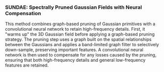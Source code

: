 ### SUNDAE: Spectrally Pruned Gaussian Fields with Neural Compensation
This method combines graph-based pruning of Gaussian primitives with a convolutional neural network to retain high-frequency details. First, it "warms up" the 3D Gaussian field before applying a graph-based pruning strategy. The pruning step uses a graph built on the spatial relationships between the Gaussians and applies a band-limited graph filter to selectively down-sample, preserving important features. A convolutional neural network is then used to compensate for any losses caused by the pruning, ensuring that both high-frequency details and general low-frequency features are retained.
